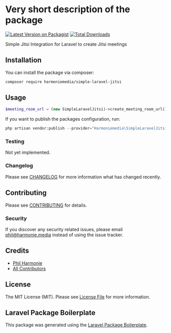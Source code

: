 # Very short description of the package

[![Latest Version on Packagist](https://img.shields.io/packagist/v/harmoniemedia/simple-laravel-jitsi.svg?style=flat-square)](https://packagist.org/packages/philharmonie/simple-laravel-jitsi)
[![Total Downloads](https://img.shields.io/packagist/dt/harmoniemedia/simple-laravel-jitsi.svg?style=flat-square)](https://packagist.org/packages/philharmonie/simple-laravel-jitsi)

Simple Jitsi Integration for Laravel to create Jitsi meetings

## Installation

You can install the package via composer:

```bash
composer require harmoniemedia/simple-laravel-jitsi
```

## Usage

```php
$meeting_room_url = (new SimpleLaravelJitsi)->create_meeting_room_url();
```
If you want to publish the packages configuration, run:
```php
php artisan vendor:publish --provider="Harmoniemedia\SimpleLaravelJitsi\SimpleLaravelJitsiServiceProvider"
```

### Testing

Not yet implemented.

### Changelog

Please see [CHANGELOG](CHANGELOG.md) for more information what has changed recently.

## Contributing

Please see [CONTRIBUTING](CONTRIBUTING.md) for details.

### Security

If you discover any security related issues, please email phil@harmonie.media instead of using the issue tracker.

## Credits

-   [Phil Harmonie](https://github.com/philharmonie)
-   [All Contributors](../../contributors)

## License

The MIT License (MIT). Please see [License File](LICENSE.md) for more information.

## Laravel Package Boilerplate

This package was generated using the [Laravel Package Boilerplate](https://laravelpackageboilerplate.com).
